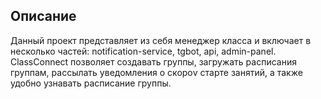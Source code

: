 ## Описание
Данный проект представляет из себя менеджер класса и включает в несколько частей: notification-service, tgbot, api, admin-panel.
ClassConnect позволяет создавать группы, загружать расписания группам, рассылать уведомления о скороv старте занятий, а также удобно узнавать расписание группы.
